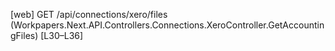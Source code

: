 [web] GET /api/connections/xero/files  (Workpapers.Next.API.Controllers.Connections.XeroController.GetAccountingFiles)  [L30–L36]

